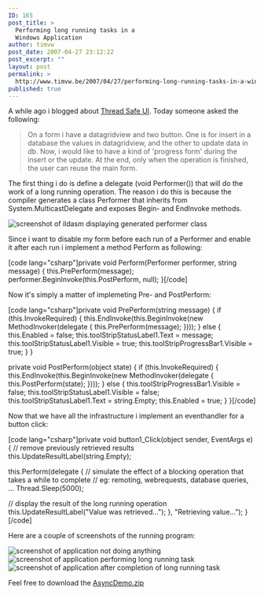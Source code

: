 ```yaml
---
ID: 165
post_title: >
  Performing long running tasks in a
  Windows Application
author: timvw
post_date: 2007-04-27 23:12:22
post_excerpt: ""
layout: post
permalink: >
  http://www.timvw.be/2007/04/27/performing-long-running-tasks-in-a-windows-application/
published: true
---
```

<p>A while ago i blogged about <a href="http://www.timvw.be/about-thread-safe-gui/">Thread Safe UI</a>. Today someone asked the following:</p>

<blockquote>
<div>
On a form i have a datagridview and two button. One is for insert in a database the values in datagridview, and the other to update data in db.
Now, i would like to have a kind of 'progress form'  during the insert or the update. At the end, only when the operation is finished, the user can reuse the main form.
</div>
</blockquote>

<p>The first thing i do is define a delegate (void Performer()) that will do the work of a long running operation. The reason i do this is because the compiler generates a class Performer that inherits from System.MulticastDelegate and exposes Begin- and EndInvoke methods.</p>
<img src="http://www.timvw.be/wp-content/images/performerdelegate.gif" alt="screenshot of ildasm displaying generated performer class"/>
<p>Since i want to disable my form before each run of a Performer and enable it after each run i implement a method Perform as following:</p>
[code lang="csharp"]private void Perform(Performer performer, string message)
{
 this.PrePerform(message);
 performer.BeginInvoke(this.PostPerform, null);
}[/code]
<p>Now it's simply a matter of implemeting Pre- and PostPerform:</p>
[code lang="csharp"]private void PrePerform(string message)
{
 if (this.InvokeRequired)
 {
  this.EndInvoke(this.BeginInvoke(new MethodInvoker(delegate { this.PrePerform(message); })));
 }
 else
 {
  this.Enabled = false;
  this.toolStripStatusLabel1.Text = message;
  this.toolStripStatusLabel1.Visible = true;
  this.toolStripProgressBar1.Visible = true;
 }
}

private void PostPerform(object state)
{
 if (this.InvokeRequired)
 {
  this.EndInvoke(this.BeginInvoke(new MethodInvoker(delegate { this.PostPerform(state); })));
 }
 else
 {
  this.toolStripProgressBar1.Visible = false;
  this.toolStripStatusLabel1.Visible = false;
  this.toolStripStatusLabel1.Text = string.Empty;
  this.Enabled = true;
 }
}[/code]
<p>Now that we have all the infrastructure i implement an eventhandler for a button click:</p>
[code lang="csharp"]private void button1_Click(object sender, EventArgs e)
{
 // remove previously retrieved results
 this.UpdateResultLabel(string.Empty);

 this.Perform(delegate
 {
  // simulate the effect of a blocking operation that takes a while to complete
  // eg: remoting, webrequests, database queries, ...
  Thread.Sleep(5000);

  // display the result of the long running operation
  this.UpdateResultLabel("Value was retrieved...");
 }, "Retrieving value...");
}[/code]
<p>Here are a couple of screenshots of the running program:</p>
<img src="http://www.timvw.be/wp-content/images/performerdelegate2.gif" alt="screenshot of application not doing anything"/><br/>
<img src="http://www.timvw.be/wp-content/images/performerdelegate3.gif" alt="screenshot of application performing long running task"/><br/>
<img src="http://www.timvw.be/wp-content/images/performerdelegate4.gif" alt="screenshot of application after completion of long running task"/><br/>

<p>Feel free to download the <a href="http://www.timvw.be/wp-content/code/csharp/AsyncDemo.zip">AsyncDemo.zip</a></p>